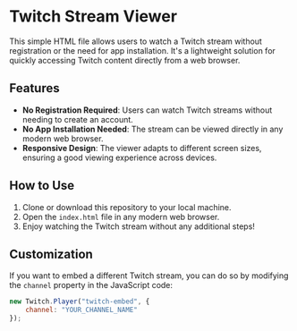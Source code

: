 # Twitch Stream Viewer

This simple HTML file allows users to watch a Twitch stream without registration or the need for app installation. It's a lightweight solution for quickly accessing Twitch content directly from a web browser.

## Features

- **No Registration Required**: Users can watch Twitch streams without needing to create an account.
- **No App Installation Needed**: The stream can be viewed directly in any modern web browser.
- **Responsive Design**: The viewer adapts to different screen sizes, ensuring a good viewing experience across devices.

## How to Use

1. Clone or download this repository to your local machine.
2. Open the `index.html` file in any modern web browser.
3. Enjoy watching the Twitch stream without any additional steps!

## Customization

If you want to embed a different Twitch stream, you can do so by modifying the `channel` property in the JavaScript code:

```javascript
new Twitch.Player("twitch-embed", {
    channel: "YOUR_CHANNEL_NAME"
});
